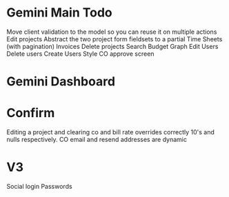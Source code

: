 Gemini Main Todo
================
Move client validation to the model so you can reuse it on multiple actions
Edit projects
Abstract the two project form fieldsets to a partial
Time Sheets (with pagination)
Invoices
Delete projects
Search
Budget Graph
Edit Users
Delete users
Create Users
Style CO approve screen

Gemini Dashboard
================

Confirm
=======
Editing a project and clearing co and bill rate overrides correctly 10's and nulls respectively.
CO email and resend addresses are dynamic

V3
==
Social login
Passwords